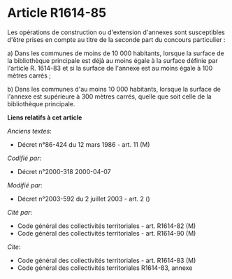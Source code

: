 # Article R1614-85

Les opérations de construction ou d'extension d'annexes sont susceptibles d'être prises en compte au titre de la seconde part
du concours particulier :

a) Dans les communes de moins de 10 000 habitants, lorsque la surface de la bibliothèque principale est déjà au moins égale à
la surface définie par l'article R. 1614-83 et si la surface de l'annexe est au moins égale à 100 mètres carrés ;

b) Dans les communes d'au moins 10 000 habitants, lorsque la surface de l'annexe est supérieure à 300 mètres carrés, quelle
que soit celle de la bibliothèque principale.

**Liens relatifs à cet article**

_Anciens textes_:

  - Décret n°86-424 du 12 mars 1986 - art. 11 (M)

_Codifié par_:

  - Décret n°2000-318 2000-04-07

_Modifié par_:

  - Décret n°2003-592 du 2 juillet 2003 - art. 2 ()

_Cité par_:

  - Code général des collectivités territoriales - art. R1614-82 (M)
  - Code général des collectivités territoriales - art. R1614-90 (M)

_Cite_:

  - Code général des collectivités territoriales - art. R1614-83 (M)
  - Code général des collectivités territoriales R1614-83, annexe
